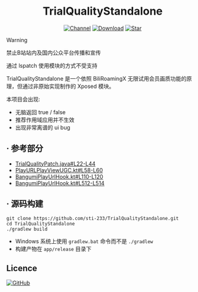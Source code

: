 <div align="center">

# TrialQualityStandalone

[![Channel](https://img.shields.io/badge/Follow-Telegram-blue?logo=telegram)](https://t.me/Aniruf_x)
[![Download](https://img.shields.io/github/downloads/sti-233/TrialQualityStandalone/total?color=critical&label=Download&logo=data:image/png)](https://github.com/sti-233/TrialQualityStandalone/releases/latest)
[![Star](https://img.shields.io/github/stars/sti-233/TrialQualityStandalone?label=Star&color=important&logo=data:image/png)](https://github.com/sti-233/TrialQualityStandalone)

</div>

>[!Warning]
> 禁止B站站内及国内公众平台传播和宣传<br/>
> 
> 通过 lspatch 使用模块的方式不受支持<br/>

TrialQualityStandalone 是一个依照 BiliRoamingX 无限试用会员画质功能的原理，但通过非原始实现制作的 Xposed 模块。<br/>

本项目会出现:
- 无脑返回 true / false
- 推荐作用域应用并不生效
- 出现非常离谱的 ui bug

## · 参考部分
- [TrialQualityPatch.java#L22-L44](https://github.com/BiliRoamingX/BiliRoamingX/blob/main/integrations%2Fapp%2Fsrc%2Fmain%2Fjava%2Fapp%2Frevanced%2Fbilibili%2Fpatches%2FTrialQualityPatch.java#L22-L44)
- [PlayURLPlayViewUGC.kt#L58-L60](https://github.com/BiliRoamingX/BiliRoamingX/blob/main/integrations%2Fapp%2Fsrc%2Fmain%2Fjava%2Fapp%2Frevanced%2Fbilibili%2Fpatches%2Fprotobuf%2Fhooks%2FPlayURLPlayViewUGC.kt#L58-L60)
- [BangumiPlayUrlHook.kt#L110-L120](https://github.com/BiliRoamingX/BiliRoamingX/blob/main/integrations%2Fapp%2Fsrc%2Fmain%2Fjava%2Fapp%2Frevanced%2Fbilibili%2Fpatches%2Fprotobuf%2FBangumiPlayUrlHook.kt#L110-L120)
- [BangumiPlayUrlHook.kt#L512-L514](https://github.com/BiliRoamingX/BiliRoamingX/blob/main/integrations%2Fapp%2Fsrc%2Fmain%2Fjava%2Fapp%2Frevanced%2Fbilibili%2Fpatches%2Fprotobuf%2FBangumiPlayUrlHook.kt#L512-L514)

## · 源码构建
```shell
git clone https://github.com/sti-233/TrialQualityStandalone.git
cd TrialQualityStandalone
./gradlew build
```
- Windows 系统上使用 `gradlew.bat` 命令而不是 `./gradlew`
- 构建产物在 `app/release` 目录下

## Licence

[![GitHub](https://img.shields.io/github/license/sti-233/TrialQualityStandalone?style=for-the-badge)](https://github.com/sti-233/TrialQualityStandalone/blob/main/LICENSE)